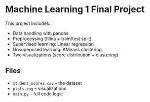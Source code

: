 # Machine Learning 1 Final Project

This project includes:
- Data handling with pandas
- Preprocessing (fillna + train/test split)
- Supervised learning: Linear regression
- Unsupervised learning: KMeans clustering
- Two visualizations (score distribution + clustering)

## Files
- `student_scores.csv` – the dataset
- `plots.png` – visualizations
- `main.py` – full code logic
